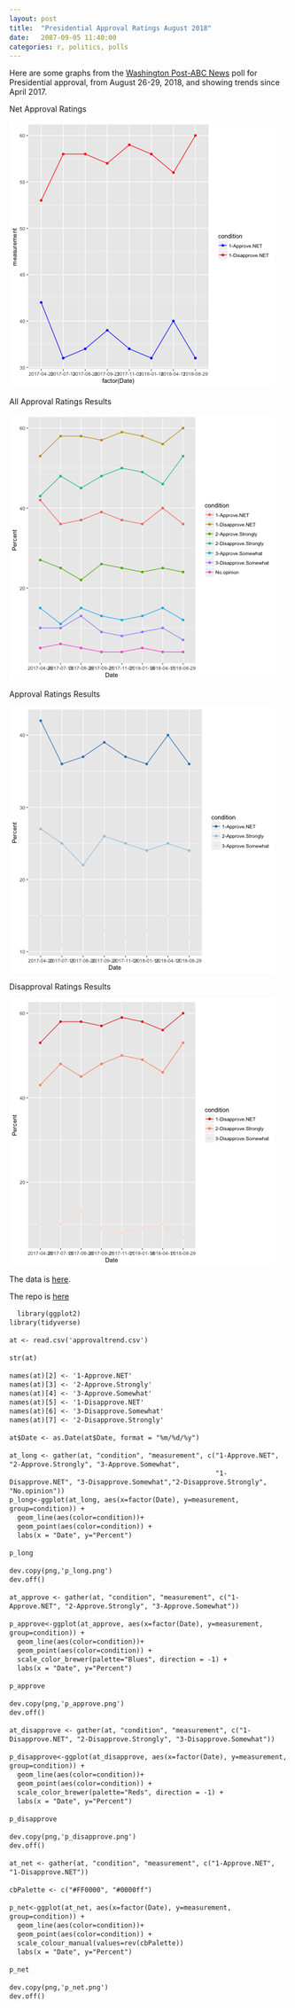 ```yaml
---
layout: post
title:  "Presidential Approval Ratings August 2018"
date:   2087-09-05 11:40:00
categories: r, politics, polls
---
```


Here are some graphs from the [Washington Post-ABC News](https://www.washingtonpost.com/politics/poll-60-percent-disapprove-of-trump-while-clear-majorities-back-mueller-and-sessions/2018/08/30/4cd32174-ac7c-11e8-a8d7-0f63ab8b1370_story.html?utm_term=.d3414fcc1950) poll for Presidential approval, from August 26-29, 2018, and showing trends since April 2017. 


Net Approval Ratings

![net_approval](https://github.com/nadinesk/data_tables/blob/master/approval_trends/p_net.png)

All Approval Ratings Results

![net_approval](https://github.com/nadinesk/data_tables/blob/master/approval_trends/p_long.png)

Approval Ratings Results

![net_approval](https://github.com/nadinesk/data_tables/blob/master/approval_trends/p_approve.png)

Disapproval Ratings Results

![net_approval](https://github.com/nadinesk/data_tables/blob/master/approval_trends/p_disapprove.png)


The data is [here](https://github.com/nadinesk/data_tables/blob/master/approval_trends/approvaltrend.csv). 

The repo is [here](https://github.com/nadinesk/data_tables/tree/master/approval_trends)


```
  library(ggplot2)
library(tidyverse)

at <- read.csv('approvaltrend.csv')

str(at)

names(at)[2] <- '1-Approve.NET'
names(at)[3] <- '2-Approve.Strongly'
names(at)[4] <- '3-Approve.Somewhat'
names(at)[5] <- '1-Disapprove.NET'
names(at)[6] <- '3-Disapprove.Somewhat'
names(at)[7] <- '2-Disapprove.Strongly'

at$Date <- as.Date(at$Date, format = "%m/%d/%y")

at_long <- gather(at, "condition", "measurement", c("1-Approve.NET", "2-Approve.Strongly", "3-Approve.Somewhat", 
                                                    "1-Disapprove.NET", "3-Disapprove.Somewhat","2-Disapprove.Strongly", "No.opinion"))
p_long<-ggplot(at_long, aes(x=factor(Date), y=measurement, group=condition)) +
  geom_line(aes(color=condition))+
  geom_point(aes(color=condition)) + 
  labs(x = "Date", y="Percent")

p_long

dev.copy(png,'p_long.png')
dev.off()

at_approve <- gather(at, "condition", "measurement", c("1-Approve.NET", "2-Approve.Strongly", "3-Approve.Somewhat")) 

p_approve<-ggplot(at_approve, aes(x=factor(Date), y=measurement, group=condition)) +
  geom_line(aes(color=condition))+
  geom_point(aes(color=condition)) + 
  scale_color_brewer(palette="Blues", direction = -1) +
  labs(x = "Date", y="Percent")

p_approve

dev.copy(png,'p_approve.png')
dev.off()

at_disapprove <- gather(at, "condition", "measurement", c("1-Disapprove.NET", "2-Disapprove.Strongly", "3-Disapprove.Somewhat")) 

p_disapprove<-ggplot(at_disapprove, aes(x=factor(Date), y=measurement, group=condition)) +
  geom_line(aes(color=condition))+
  geom_point(aes(color=condition)) + 
  scale_color_brewer(palette="Reds", direction = -1) +
  labs(x = "Date", y="Percent")

p_disapprove

dev.copy(png,'p_disapprove.png')
dev.off()

at_net <- gather(at, "condition", "measurement", c("1-Approve.NET", "1-Disapprove.NET")) 

cbPalette <- c("#FF0000", "#0000ff")

p_net<-ggplot(at_net, aes(x=factor(Date), y=measurement, group=condition)) +
  geom_line(aes(color=condition))+
  geom_point(aes(color=condition)) + 
  scale_colour_manual(values=rev(cbPalette))
  labs(x = "Date", y="Percent")

p_net

dev.copy(png,'p_net.png')
dev.off()

```

